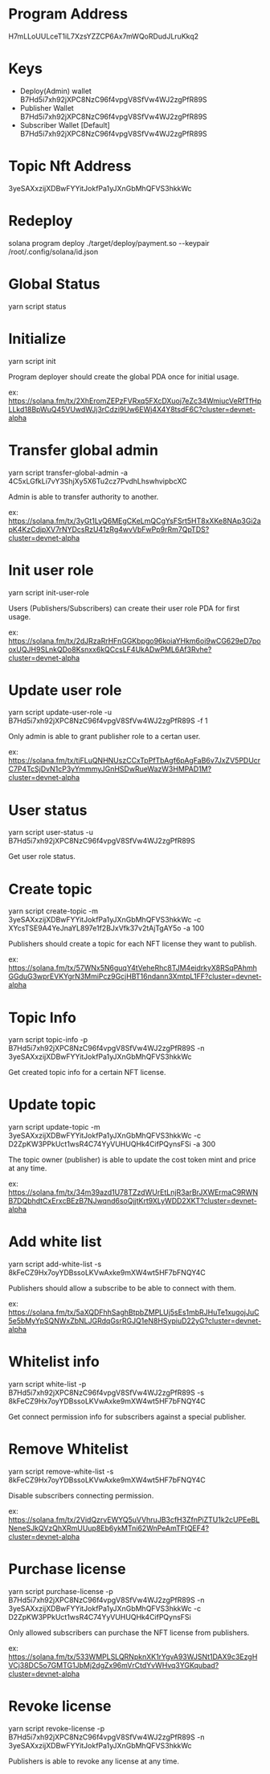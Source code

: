 # Program Address
H7mLLoUULceT1iL7XzsYZZCP6Ax7mWQoRDudJLruKkq2

# Keys
- Deploy(Admin) wallet
B7Hd5i7xh92jXPC8NzC96f4vpgV8SfVw4WJ2zgPfR89S
- Publisher Wallet
B7Hd5i7xh92jXPC8NzC96f4vpgV8SfVw4WJ2zgPfR89S
- Subscriber Wallet [Default]
B7Hd5i7xh92jXPC8NzC96f4vpgV8SfVw4WJ2zgPfR89S

# Topic Nft Address
3yeSAXxzijXDBwFYYitJokfPa1yJXnGbMhQFVS3hkkWc

# Redeploy
solana program deploy ./target/deploy/payment.so  --keypair /root/.config/solana/id.json

# Global Status
yarn script status

# Initialize
yarn script init

Program deployer should create the global PDA once for initial usage.

ex: https://solana.fm/tx/2XhEromZEPzFVRxq5FXcDXuoj7eZc34WmiucVeRfTfHpLLkd18BpWuQ45VUwdWJj3rCdzi9Uw6EWj4X4Y8tsdF6C?cluster=devnet-alpha

# Transfer global admin
yarn script transfer-global-admin -a 4C5xLGfkLi7vY3ShjXy5X6Tu2cz7PvdhLhswhvipbcXC 

Admin is able to transfer authority to another.

ex: https://solana.fm/tx/3yGt1LyQ6MEgCKeLmQCgYsFSrt5HT8xXKe8NAp3Gi2apK4KzCdjpXV7rNYDcsRzU41zRg4wvVbFwPp9rRm7QpTDS?cluster=devnet-alpha

# Init user role
yarn script init-user-role

Users (Publishers/Subscribers) can create their user role PDA for first usage.

ex: https://solana.fm/tx/2dJRzaRrHFnGGKbpgo96koiaYHkm6oi9wCG629eD7pooxUQJH9SLnkQDo8Ksnxx6kQCcsLF4UkADwPML6Af3Rvhe?cluster=devnet-alpha

# Update user role
yarn script update-user-role -u B7Hd5i7xh92jXPC8NzC96f4vpgV8SfVw4WJ2zgPfR89S -f 1

Only admin is able to grant publisher role to a certan user.

ex: https://solana.fm/tx/tiFLuQNHNUszCCxTpPfTbAgf6pAgFaB6v7JxZV5PDUcrC7P4TcSjDvN1cP3yYmmmyJGnHSDwRueWazW3HMPAD1M?cluster=devnet-alpha

# User status
yarn script user-status -u B7Hd5i7xh92jXPC8NzC96f4vpgV8SfVw4WJ2zgPfR89S

Get user role status.

# Create topic
yarn script create-topic -m 3yeSAXxzijXDBwFYYitJokfPa1yJXnGbMhQFVS3hkkWc -c XYcsTSE9A4YeJnaYL897e1f2BJxVfk37v2tAjTgAY5o -a 100

Publishers should create a topic for each NFT license they want to publish.

ex: https://solana.fm/tx/57WNx5N6guqY4tVeheRhc8TJM4eidrkyX8RSqPAhmhGGduG3wprEVKYgrN3MmiPcz9GcjHBT16ndann3XmtpL1FF?cluster=devnet-alpha

# Topic Info
yarn script topic-info -p B7Hd5i7xh92jXPC8NzC96f4vpgV8SfVw4WJ2zgPfR89S -n 3yeSAXxzijXDBwFYYitJokfPa1yJXnGbMhQFVS3hkkWc

Get created topic info for a certain NFT license.

# Update topic
yarn script update-topic -m 3yeSAXxzijXDBwFYYitJokfPa1yJXnGbMhQFVS3hkkWc -c D2ZpKW3PPkUct1wsR4C74YyVUHUQHk4CifPQynsFSi -a 300

The topic owner (publisher) is able to update the cost token mint and price at any time.

ex: https://solana.fm/tx/34m39azd1U78TZzdWUrEtLnjR3arBrJXWErmaC9RWNB7DQbhdtCxErxcBEzB7NJwqnd6soQjjtKrt9XLyWDD2XKT?cluster=devnet-alpha

# Add white list
yarn script add-white-list -s 8kFeCZ9Hx7oyYDBssoLKVwAxke9mXW4wt5HF7bFNQY4C

Publishers should allow a subscribe to be able to connect with them.

ex: https://solana.fm/tx/5aXQDFhhSaghBtpbZMPLUj5sEs1mbRJHuTe1xugojJuC5e5bMyYpSQNWxZbNLJGRdqGsrRGJQ1eN8HSypiuD22yG?cluster=devnet-alpha

# Whitelist info
yarn script white-list -p B7Hd5i7xh92jXPC8NzC96f4vpgV8SfVw4WJ2zgPfR89S -s 8kFeCZ9Hx7oyYDBssoLKVwAxke9mXW4wt5HF7bFNQY4C

Get connect permission info for subscribers against a special publisher.

# Remove Whitelist
yarn script remove-white-list -s 8kFeCZ9Hx7oyYDBssoLKVwAxke9mXW4wt5HF7bFNQY4C 

Disable subscribers connecting permission.

ex: https://solana.fm/tx/2VidQzrvEWYQ5uVVhruJB3cfH3ZfnPiZTU1k2cUPEeBLNeneSJkQVzQhXRmUUup8Eb6ykMTni62WnPeAmTFtQEF4?cluster=devnet-alpha

# Purchase license
yarn script purchase-license -p B7Hd5i7xh92jXPC8NzC96f4vpgV8SfVw4WJ2zgPfR89S -n 3yeSAXxzijXDBwFYYitJokfPa1yJXnGbMhQFVS3hkkWc -c D2ZpKW3PPkUct1wsR4C74YyVUHUQHk4CifPQynsFSi

Only allowed subscribers can purchase the NFT license from publishers.

ex: https://solana.fm/tx/533WMPLSLQRNpknXK1rYgvA93WJSNt1DAX9c3EzgHVCj38DC5o7GMTG1JbMj2dgZx96mVrCtdYvWHvq3YGKqubad?cluster=devnet-alpha

# Revoke license
yarn script revoke-license -p B7Hd5i7xh92jXPC8NzC96f4vpgV8SfVw4WJ2zgPfR89S -n 3yeSAXxzijXDBwFYYitJokfPa1yJXnGbMhQFVS3hkkWc

Publishers is able to revoke any license at any time.
